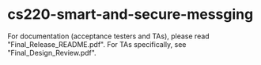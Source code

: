 # cs220-smart-and-secure-messging

For documentation (acceptance testers and TAs), please read "Final_Release_README.pdf". For TAs specifically, see "Final_Design_Review.pdf".